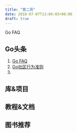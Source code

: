 ```yaml
---
title: "第二周"
date: 2018-07-07T13:04:03+08:00
draft: true
---
```




Go FAQ
<!--more-->

## Go头条
1. [Go FAQ](https://golang.org/doc/faq#What_is_the_purpose_of_the_project)
2. [Go社区行为准则](https://golang.org/conduct)
3. 

## 库&项目

## 教程&文档

## 图书推荐
